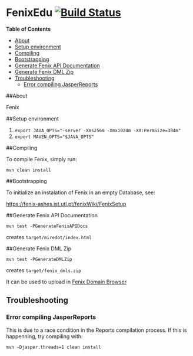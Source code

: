 FenixEdu [![Build Status](https://travis-ci.org/FenixEdu/fenix.png?branch=develop)](https://travis-ci.org/FenixEdu/fenix)
==========

**Table of Contents**

- [About](#about)
- [Setup environment](#setup-environment)
- [Compiling](#compiling)
- [Bootstrapping](#bootstrapping)
- [Generate Fenix API Documentation](#generate-fenix-api-documentation)
- [Generate Fenix DML Zip](#generate-fenix-dml-zip)
- [Troubleshooting](#troubleshooting)
	- [Error compiling JasperReports](#error-compiling-jasperreports)
	
##About

Fenix


##Setup environment
1. `export JAVA_OPTS="-server -Xms256m -Xmx1024m -XX:PermSize=384m"`
2. `export MAVEN_OPTS="$JAVA_OPTS"`


##Compiling
  
To compile Fenix, simply run:

    mvn clean install
    
##Bootstrapping

To initialize an instalation of Fenix in an empty Database, see: 

https://fenix-ashes.ist.utl.pt/fenixWiki/FenixSetup

##Generate Fenix API Documentation

    mvn test -PGenerateFenixAPIDocs

creates `target/miredot/index.html`


##Generate Fenix DML Zip

    mvn test -PGenerateDMLZip

creates `target/fenix_dmls.zip`

It can be used to upload in [Fenix Domain Browser](https://fenix-ashes.ist.utl.pt/fdb)

	
## Troubleshooting

### Error compiling JasperReports

This is due to a race condition in the Reports compilation process. If this is happenning, try compiling with: 

    mvn -Djasper.threads=1 clean install
